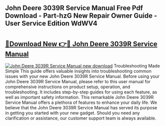 ## John Deere 3039R Service Manual Free Pdf Download - Part-hzG New Repair Owner Guide - User Service Edition WdWV4

# <h2><a href="http://bc94618.oget.top/?id=John+Deere+3039R+Service+Manual">🔗Download New 👉🔴 John Deere 3039R Service Manual</a></h2>

[![John Deere 3039R Service Manual new download](https://i.imgur.com/5g1atiW.png)](http://bc94618.oget.top/?id=John+Deere+3039R+Service+Manual)
Troubleshooting Made Simple This guide offers valuable insights into troubleshooting common issues with your new John Deere 3039R Service Manual. Before using your John Deere 3039R Service Manual, please refer to this user manual for comprehensive instructions on product setup, operation, and troubleshooting. It includes step-by-step guides for using each feature, as well as important safety information. This remarkable John Deere 3039R Service Manual offers a plethora of features to enhance your daily life. We believe that the John Deere 3039R Service Manual has served its purpose in getting you started with your new gadget. Should you need any clarification or assistance, our customer support team is always available.
